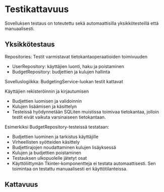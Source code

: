 # Testikattavuus
Sovelluksen testaus on toteutettu sekä automaattisilla yksikkötesteillä että manuaalisesti.

## Yksikkötestaus
Repositories: Testit varmistavat tietokantaoperaatioiden toimivuuden

- UserRepository: käyttäjien luonti, haku ja poistaminen
- BudgetRepository: budjettien ja kulujen hallinta

Sovelluslogiikka: BudgetingService-luokan testit kattavat

Käyttäjien rekisteröinnin ja kirjautumisen
- Budjettien luomisen ja validoinnin
- Kulujen lisäämisen ja käsittelyn
- Testeissä hyödynnetään SQLiten muistissa toimivaa tietokantaa, jolloin testit eivät vaikuta varsinaiseen tietokantaan.

Esimerkiksi BudgetRepository-testeissä testataan:

- Budjettien luominen ja tarkistus käyttäjille
- Virheellisten syötteiden käsittely
- Budjettirajojen noudattaminen kulujen lisäyksessä
- Kulujen ja budjettien poistaminen
- Testauksen ulkopuolelle jätetyt osat
- Käyttöliittymän Tkinter-komponentteja ei testata automaattisesti. Sen toimintaa on testattu manuaalisesti eri käyttötilanteissa.

## Kattavuus
